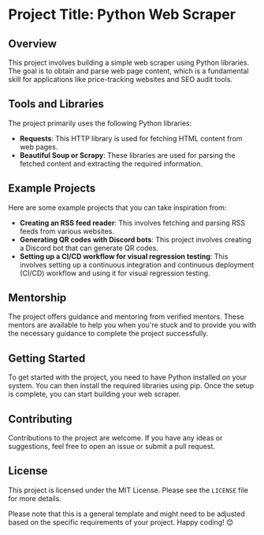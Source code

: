# Project Title: Python Web Scraper

## Overview
This project involves building a simple web scraper using Python libraries. The goal is to obtain and parse web page content, which is a fundamental skill for applications like price-tracking websites and SEO audit tools.

## Tools and Libraries
The project primarily uses the following Python libraries:
- **Requests**: This HTTP library is used for fetching HTML content from web pages.
- **Beautiful Soup or Scrapy**: These libraries are used for parsing the fetched content and extracting the required information.

## Example Projects
Here are some example projects that you can take inspiration from:
- **Creating an RSS feed reader**: This involves fetching and parsing RSS feeds from various websites.
- **Generating QR codes with Discord bots**: This project involves creating a Discord bot that can generate QR codes.
- **Setting up a CI/CD workflow for visual regression testing**: This involves setting up a continuous integration and continuous deployment (CI/CD) workflow and using it for visual regression testing.

## Mentorship
The project offers guidance and mentoring from verified mentors. These mentors are available to help you when you're stuck and to provide you with the necessary guidance to complete the project successfully.

## Getting Started
To get started with the project, you need to have Python installed on your system. You can then install the required libraries using pip. Once the setup is complete, you can start building your web scraper.

## Contributing
Contributions to the project are welcome. If you have any ideas or suggestions, feel free to open an issue or submit a pull request.

## License
This project is licensed under the MIT License. Please see the `LICENSE` file for more details.

Please note that this is a general template and might need to be adjusted based on the specific requirements of your project. Happy coding! 😊
